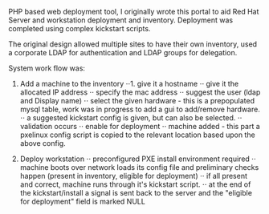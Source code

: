 PHP based web deployment tool, I originally wrote this portal to aid Red Hat Server and workstation deployment and inventory.
Deployment was completed  using complex kickstart scripts.

The original design allowed multiple sites to have their own inventory, used a corporate LDAP for authentication and LDAP groups for delegation.

System work flow was:

1. Add a machine to the inventory
⋅⋅1. give it a hostname
⋅⋅ give it the allocated IP address
⋅⋅ specify the mac address
⋅⋅ suggest the user (ldap and Display name)
⋅⋅ select the given hardware - this is a prepopulated mysql table, work was in progress to add a gui to add/remove hardware.
⋅⋅ a suggested kickstart config is given, but can also be selected.
⋅⋅ validation occurs
⋅⋅ enable for deployment
⋅⋅ machine added - this part a pxelinux config script is copied to the relevant location based upon the above config.

2. Deploy workstation
⋅⋅ preconfigured PXE install environment required 
⋅⋅ machine boots over network loads its config file and preliminary checks happen (present in inventory, eligible for deployment)
⋅⋅ if all present and correct, machine runs through it's kickstart script.
⋅⋅ at the end of the kickstart/install a signal is sent back to the server and the "eligible for deployment" field is marked NULL



